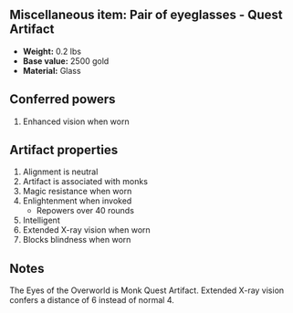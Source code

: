 ## Miscellaneous item: Pair of eyeglasses - Quest Artifact

- **Weight:**                 0.2 lbs
- **Base value:**             2500 gold
- **Material:**               Glass

## Conferred powers

1. Enhanced vision when worn

## Artifact properties

1. Alignment is neutral
2. Artifact is associated with monks
3. Magic resistance when worn
4. Enlightenment when invoked
    * Repowers over 40 rounds
5. Intelligent
6. Extended X-ray vision when worn
7. Blocks blindness when worn

## Notes

The Eyes of the Overworld is Monk Quest Artifact. Extended X-ray vision confers a distance of 6 instead of normal 4.